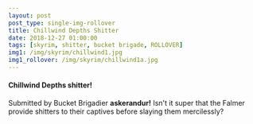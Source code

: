 ```yaml
---
layout: post
post_type: single-img-rollover
title: Chillwind Depths Shitter
date: 2018-12-27 01:00:00
tags: [skyrim, shitter, bucket brigade, ROLLOVER]
img1: /img/skyrim/chillwind1.jpg
img1_rollover: /img/skyrim/chillwind1a.jpg
---
```

#### Chillwind Depths shitter!

Submitted by Bucket Brigadier **askerandur!** Isn't it super that the Falmer provide shitters to their captives before slaying them mercilessly?
